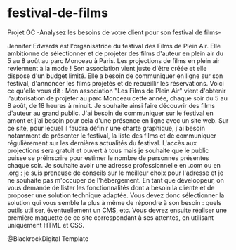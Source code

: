# festival-de-films
Projet OC -Analysez les besoins de votre client pour son festival de films-

Jennifer Edwards est l'organisatrice du festival des Films de Plein Air. Elle ambitionne de sélectionner et de projeter des films d'auteur en plein air du 5 au 8 août au parc Monceau à Paris.
Les projections de films en plein air reviennent à la mode !
Son association vient juste d'être créée et elle dispose d'un budget limité. Elle a besoin de communiquer en ligne sur son festival, d'annoncer les films projetés et de recueillir les réservations.
Voici ce qu'elle vous dit :
Mon association "Les Films de Plein Air" vient d'obtenir l'autorisation de projeter au parc Monceau cette année, chaque soir du 5 au 8 août, de 18 heures à minuit. Je souhaite ainsi faire découvrir des films d'auteur au grand public.
J'ai besoin de communiquer sur le festival en amont et j'ai besoin pour cela d'une présence en ligne avec un site web. Sur ce site, pour lequel il faudra définir une charte graphique, j'ai besoin notamment de présenter le festival, la liste des films et de communiquer régulièrement sur les dernières actualités du festival.
L'accès aux projections sera gratuit et ouvert à tous mais je souhaite que le public puisse se préinscrire pour estimer le nombre de personnes présentes chaque soir.
Je souhaite avoir une adresse professionnelle en .com ou en .org : je suis preneuse de conseils sur le meilleur choix pour l'adresse et je ne souhaite pas m'occuper de l'hébergement.
En tant que développeur, on vous demande de lister les fonctionnalités dont a besoin la cliente et de proposer une solution technique adaptée. Vous devez donc sélectionner la solution qui vous semble la plus à même de répondre à son besoin : quels outils utiliser, éventuellement un CMS, etc.
Vous devrez ensuite réaliser une première maquette de ce site correspondant à ses attentes, en utilisant uniquement HTML et CSS.

@BlackrockDigital Template
